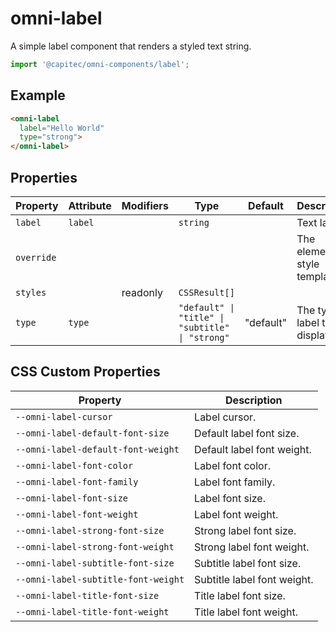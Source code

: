 # omni-label

A simple label component that renders a styled text string.

```js 
import '@capitec/omni-components/label'; 
```

## Example

```html
<omni-label  label="Hello World"  type="strong"></omni-label>
```

## Properties

| Property   | Attribute | Modifiers | Type                                             | Default   | Description                   |
|------------|-----------|-----------|--------------------------------------------------|-----------|-------------------------------|
| `label`    | `label`   |           | `string`                                         |           | Text label.                   |
| `override` |           |           |                                                  |           | The element style template.   |
| `styles`   |           | readonly  | `CSSResult[]`                                    |           |                               |
| `type`     | `type`    |           | `"default" \| "title" \| "subtitle" \| "strong"` | "default" | The type of label to display. |

## CSS Custom Properties

| Property                            | Description                 |
|-------------------------------------|-----------------------------|
| `--omni-label-cursor`               | Label cursor.               |
| `--omni-label-default-font-size`    | Default label font size.    |
| `--omni-label-default-font-weight`  | Default label font weight.  |
| `--omni-label-font-color`           | Label font color.           |
| `--omni-label-font-family`          | Label font family.          |
| `--omni-label-font-size`            | Label font size.            |
| `--omni-label-font-weight`          | Label font weight.          |
| `--omni-label-strong-font-size`     | Strong label font size.     |
| `--omni-label-strong-font-weight`   | Strong label font weight.   |
| `--omni-label-subtitle-font-size`   | Subtitle label font size.   |
| `--omni-label-subtitle-font-weight` | Subtitle label font weight. |
| `--omni-label-title-font-size`      | Title label font size.      |
| `--omni-label-title-font-weight`    | Title label font weight.    |
